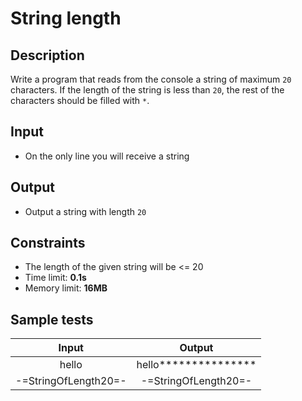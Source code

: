 # String length

## Description
Write a program that reads from the console a string of maximum `20` characters. If the length of the string is less than `20`, the rest of the characters should be filled with `*`.

## Input
- On the only line you will receive a string

## Output
- Output a string with length `20`

## Constraints
- The length of the given string will be <= 20
- Time limit: **0.1s**
- Memory limit: **16MB**

## Sample tests

| Input | Output |
|:-----:|:------:|
| hello | hello\*\*\*\*\*\*\*\*\*\*\*\*\*\*\* |
| -=StringOfLength20=- | -=StringOfLength20=- |

